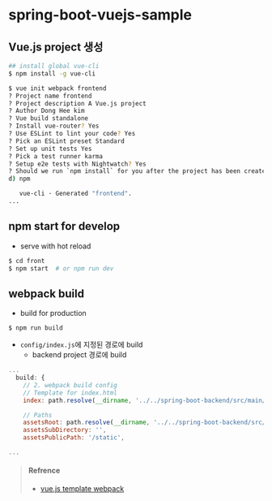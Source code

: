 # spring-boot-vuejs-sample


## Vue.js project 생성
```sh
## install global vue-cli
$ npm install -g vue-cli

$ vue init webpack frontend
? Project name frontend
? Project description A Vue.js project
? Author Dong Hee kim
? Vue build standalone
? Install vue-router? Yes
? Use ESLint to lint your code? Yes
? Pick an ESLint preset Standard
? Set up unit tests Yes
? Pick a test runner karma
? Setup e2e tests with Nightwatch? Yes
? Should we run `npm install` for you after the project has been created? (recommende
d) npm

   vue-cli · Generated "frontend".
...
```


## npm start for develop
* serve with hot reload
```sh
$ cd front
$ npm start  # or npm run dev
```


## webpack build
* build for production
```sh
$ npm run build
```

* `config/index.js`에 지정된 경로에 build
  * backend project 경로에 build

```js
...
  build: {
    // 2. webpack build config
    // Template for index.html
    index: path.resolve(__dirname, '../../spring-boot-backend/src/main/resources/templates/index.html'),

    // Paths
    assetsRoot: path.resolve(__dirname, '../../spring-boot-backend/src/main/resources/static'),
    assetsSubDirectory: '',
    assetsPublicPath: '/static',

...
```

> #### Refrence
> * [vue.js template webpack](https://vuejs-templates.github.io/webpack/) 

